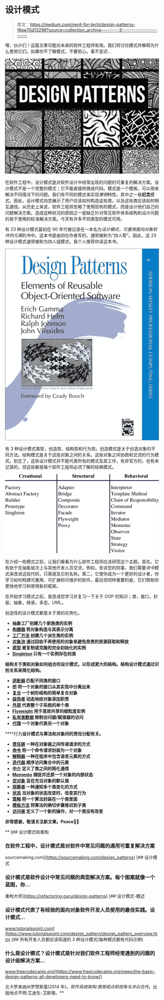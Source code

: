 # 设计模式

> 原文：<https://medium.com/nerd-for-tech/design-patterns-f6ee70d13296?source=collection_archive---------3----------------------->

嘿，伙计们！这篇文章可能对未来的软件工程师有用。我们将讨论模式并解释为什么使用它们。如果你不了解模式，不要担心。事不宜迟…

![](img/c4c9e0f9451e637131215c2bd02d1dec.png)

在软件工程中，设计模式是对软件设计中经常出现的问题的可重复的解决方案。设计模式不是一个完整的模式；它不能直接转换成代码。模式是一个模板，可以用来解决不同情况下的问题。我们有不同的模式来实现*撤销*特性，其中之一是**纪念**模式。因此，设计模式向您展示了用户应该如何构造这些类，以及这些类应该如何相互通信。从历史上来说，软件工程师忽略了使用现有的模式，而是设计他们自己的问题解决方案。造成这种状况的原因之一是缺乏针对常见软件体系结构和设计问题的易于使用的标准解决方案。今天有许多不同类型的模式可用。

有 23 种设计模式最初在 90 年代被记录在一本名为*设计模式，可重用面向对象软件的元素*的书中。这本书是由四位作者写的，通常被称为“四人帮”。因此，这 23 种设计模式通常被称为四人组模式。我个人推荐你读这本书。

![](img/c9b849f8301f996a54507f186969d29b.png)

有 3 种设计模式类型，创造型、结构型和行为型。创造模式是关于创造对象的不同方法。结构模式是关于这些对象之间的关系。这些对象之间协商和交流的行为模式。别忘了，这些设计模式并不能代表所有的模式及其工作，有非官方的，也有未记录的，但这些都是每个软件工程师必须了解的经典模式。

![](img/fbe6569273471c4f4755f980353539a8.png)

在介绍一些模式之前，让我们看看为什么软件工程师应该研究这个主题。首先，它有助于在抽象层次上与其他开发人员交流，例如，告诉您的同事，我们需要*命令*模式来改进这段代码，只需提及它的名称。第二，它使你成为一个更好的设计者，你学习如何构建可重用、可扩展和可维护的软件。最后但同样重要的是，它们帮助你更快地学习和使用新的框架。

在开始学习模式之前，我恳请您学习并复习一下关于 OOP 的知识；类，接口，封装，抽象，继承，多态，UML。

创造性的设计模式都是关于类的实例化。

*   [](https://sourcemaking.com/design_patterns/abstract_factory) **抽象工厂创建几个家族类的实例**
*   **[**构建器**](https://sourcemaking.com/design_patterns/builder)
    将对象构造与其表示分离**
*   **[**工厂方法**](https://sourcemaking.com/design_patterns/factory_method)
    创建几个派生类的实例**
*   **[**对象池**](https://sourcemaking.com/design_patterns/object_pool)
    通过回收不再使用的对象来避免昂贵的资源获取和释放**
*   **[**原型**](https://sourcemaking.com/design_patterns/prototype)
    被复制或克隆的完全初始化的实例**
*   **[**Singleton**](https://sourcemaking.com/design_patterns/singleton)
    只有一个实例存在的类**

****结构**关于类和对象如何组合的设计模式，以形成更大的**结构**。**结构**设计**模式**通过识别关系来简化**结构**。**

*   **[**适配器**](https://sourcemaking.com/design_patterns/adapter)
    匹配不同类的接口**
*   **[**桥**](https://sourcemaking.com/design_patterns/bridge)
    将一个对象的接口从其实现中分离出来**
*   **[**复合**](https://sourcemaking.com/design_patterns/composite)
    一个树形结构的简单复合对象**
*   **[**装饰者**](https://sourcemaking.com/design_patterns/decorator)
    动态地给对象添加职责**
*   **[**外观**](https://sourcemaking.com/design_patterns/facade)
    代表整个子系统的单个类**
*   **[**Flyweight**](https://sourcemaking.com/design_patterns/flyweight)
    用于高效共享的细粒度实例**
*   **[**私有类数据**](https://sourcemaking.com/design_patterns/private_class_data)
    限制访问器/赋值器的访问**
*   **[**代理**](https://sourcemaking.com/design_patterns/proxy)
    一个对象代表另一个对象**

****行为**设计模式与算法和对象间的责任分配有关。**

*   **[**责任链**](https://sourcemaking.com/design_patterns/chain_of_responsibility)
    一种在对象链之间传递请求的方式**
*   **[**命令**](https://sourcemaking.com/design_patterns/command)
    将一个命令请求封装为一个对象**
*   **[**解释器**](https://sourcemaking.com/design_patterns/interpreter)
    一种在程序中包含语言元素的方式**
*   **[**迭代器**](https://sourcemaking.com/design_patterns/iterator)
    顺序访问集合中的元素**
*   **[**中介**](https://sourcemaking.com/design_patterns/mediator)
    定义了类之间的简化通信**
*   **[**Memento**](https://sourcemaking.com/design_patterns/memento)
    捕捉并还原一个对象的内部状态**
*   **[**空对象**](https://sourcemaking.com/design_patterns/null_object)
    旨在充当对象的默认值**
*   **[**观察者**](https://sourcemaking.com/design_patterns/observer)
    一种通知多个类变化的方式**
*   **[**状态**](https://sourcemaking.com/design_patterns/state)
    当对象的状态改变时，改变其行为**
*   **[**策略**](https://sourcemaking.com/design_patterns/strategy)
    将一个算法封装在一个类里面**
*   **[**模板方法**](https://sourcemaking.com/design_patterns/template_method)
    将算法的确切步骤推迟到子类**
*   **[**访问者**](https://sourcemaking.com/design_patterns/visitor)
    定义了一个新的操作，对一个类没有改变**

**非常感谢，敬请关注新文章。Peace✌🏼**

**[](https://sourcemaking.com/design_patterns) [## 设计模式和重构

### 在软件工程中，设计模式是对软件中常见问题的通用可重复解决方案

sourcemaking.com](https://sourcemaking.com/design_patterns) [](https://refactoring.guru/design-patterns) [## 设计模式

### 设计模式是软件设计中常见问题的典型解决方案。每个图案就像一个蓝图，你…

重构大师](https://refactoring.guru/design-patterns) [](https://www.tutorialspoint.com/design_pattern/design_pattern_overview.htm) [## 设计模式-概述

### 设计模式代表了有经验的面向对象软件开发人员使用的最佳实践。设计模式…

www.tutorialspoint.com](https://www.tutorialspoint.com/design_pattern/design_pattern_overview.htm) [](https://www.freecodecamp.org/news/the-basic-design-patterns-all-developers-need-to-know/) [## 所有开发人员都应该知道的 3 种设计模式(每种模式都有代码示例)

### 什么是设计模式？设计模式是针对我们软件工程师经常遇到的问题的设计级解决方案…

www.freecodecamp.org](https://www.freecodecamp.org/news/the-basic-design-patterns-all-developers-need-to-know/) 

北卡罗来纳州罗赞斯基(2014 年)。*软件系统架构:使用观点和视角与涉众合作*。出版地点不明:艾迪生-卫斯理。**